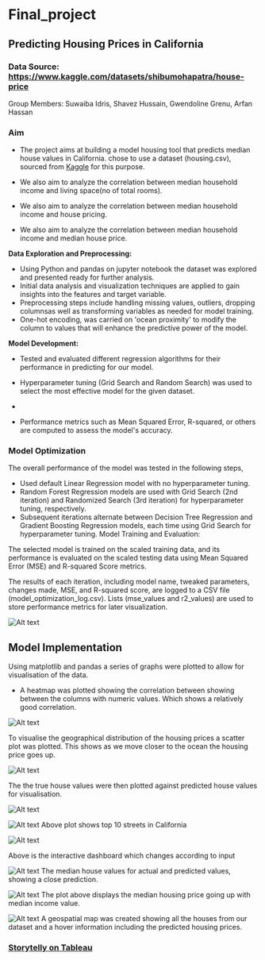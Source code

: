 # Final_project
## Predicting Housing Prices in California
### Data Source: https://www.kaggle.com/datasets/shibumohapatra/house-price
Group Members: Suwaiba Idris, Shavez Hussain, Gwendoline Grenu, Arfan Hassan

### Aim 
* The project aims at building a model  housing tool that predicts median house values in California. chose to use a dataset (housing.csv), sourced from [Kaggle]("https://www.kaggle.com/datasets/shibumohapatra/house-price") for this purpose.
  
* We also aim to analyze the correlation between median household income and living space(no of total rooms).
  
* We also aim to analyze the correlation between median household income and house pricing.
  
* We also aim to analyze the correlation between median household income and median house price.


 **Data Exploration and Preprocessing:**
   - Using Python and pandas on jupyter notebook the dataset was explored and presented ready for further analysis.
   - Initial data analysis and visualization techniques are applied to gain insights into the features and target variable.
   - Preprocessing steps include handling missing values, outliers, dropping columnsas well as transforming variables as needed for model training.
   - One-hot encoding, was carried on 'ocean proximity' to modify the column to values that will enhance the predictive power of the model.

 **Model Development:**
   - Tested and evaluated different regression algorithms for their performance in predicting for our model.
  
   - Hyperparameter tuning (Grid Search and Random Search) was used to select the most effective model for the given dataset.
   - 
   - Performance metrics such as Mean Squared Error, R-squared, or others are computed to assess the model's accuracy.
  ### Model Optimization
  The overall performance of the model was tested in the following steps, 
- Used default Linear Regression model with no hyperparameter tuning.
-  Random Forest Regression models are used with Grid Search (2nd iteration) and Randomized Search (3rd iteration) for hyperparameter tuning, respectively.
- Subsequent iterations alternate between Decision Tree Regression and Gradient Boosting Regression models, each time using Grid Search for hyperparameter tuning.
Model Training and Evaluation:

The selected model is trained on the scaled training data, and its performance is evaluated on the scaled testing data using Mean Squared Error (MSE) and R-squared Score metrics.


The results of each iteration, including model name, tweaked parameters, changes made, MSE, and R-squared score, are logged to a CSV file (model_optimization_log.csv).
Lists (mse_values and r2_values) are used to store performance metrics for later visualization.

![Alt text](Capture.PNG)

## Model Implementation
Using matplotlib and pandas a series of graphs were plotted to allow for visualisation of the data.
- A heatmap was plotted showing the correlation between showing between the columns with numeric values. Which shows a relatively good correlation.

![Alt text](Heat_map.PNG)

To visualise the geographical distribution of the housing prices a scatter plot was plotted. This shows as we move closer to the ocean the housing price goes up.

![Alt text](distribution_of_houses.PNG)

The the true house values were then plotted against predicted house values for visualisation.

![Alt text](truevalue_vs_predicted.PNG)

![Alt text](<Top 10 street.png>)
Above plot shows top 10 streets in California

![Alt text](Dashboard.png)

Above is the interactive dashboard which changes according to input

![Alt text](Untitled.png)
The median house values for actual and predicted values, showing a close prediction.

![Alt text](<scattered plot.png>)
The plot above displays the median housing price going up with median income value.

![Alt text](geo_map.PNG)
A geospatial map was created showing all the houses from our dataset and a hover information including the predicted housing prices.

### [Storytelly on Tableau](https://public.tableau.com/app/profile/gwendoline.grenu/viz/Project4-CaliforniaHousing/Story1#1)

